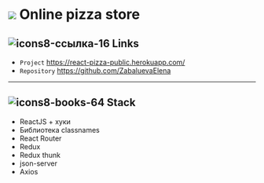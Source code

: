 
# <img src="https://img.icons8.com/office/48/000000/pizza.png"/> Online pizza store

## ![icons8-ссылка-16](https://user-images.githubusercontent.com/86833667/130625398-7fb3e35c-6e01-439c-b617-f9c35bda2951.png) Links
- `Project` https://react-pizza-public.herokuapp.com/
- `Repository` https://github.com/ZabaluevaElena

---

## ![icons8-books-64](https://user-images.githubusercontent.com/86833667/130625232-66d2542b-6a69-43f5-9234-b1656960ab91.png) Stack

- ReactJS + хуки
- Библиотека classnames
- React Router
- Redux
- Redux thunk
- json-server
- Axios
